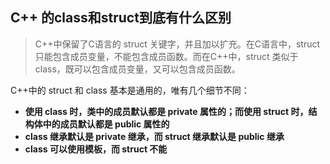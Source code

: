 ## C++ 的class和struct到底有什么区别

> C++中保留了C语言的 struct 关键字，并且加以扩充。在C语言中，struct 只能包含成员变量，不能包含成员函数。而在C++中，struct 类似于 class，既可以包含成员变量，又可以包含成员函数。

C++中的 struct 和 class 基本是通用的，唯有几个细节不同：

- **使用 class 时，类中的成员默认都是 private 属性的；而使用 struct 时，结构体中的成员默认都是 public 属性的**
- **class 继承默认是 private 继承，而 struct 继承默认是 public 继承**
- **class 可以使用模板，而 struct 不能**